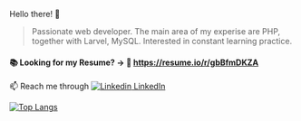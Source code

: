 Hello there! 👋

> Passionate web developer. The main area of my experise are PHP, together with Larvel, MySQL.
Interested in constant learning practice.

#### 📚  Looking for my Resume? -> 	:page_facing_up: https://resume.io/r/gbBfmDKZA

📫 Reach me through [![Linkedin](https://i.stack.imgur.com/gVE0j.png) LinkedIn](https://www.linkedin.com/in/kristaps-lidacis/)


[![Top Langs](https://github-readme-stats.vercel.app/api/top-langs/?username=KristapsLidacis&layout=compact&hide=html&theme=nord&hide_border=true)](https://github.com/anuraghazra/github-readme-stats)
